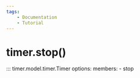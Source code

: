 ```yaml
---
tags:
    - Documentation
    - Tutorial
---
```


# timer.stop()

::: timer.model.timer.Timer
    options:
        members:
            - stop

